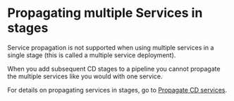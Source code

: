 # Propagating multiple Services in stages

Service propagation is not supported when using multiple services in a single stage (this is called a multiple service deployment).

When you add subsequent CD stages to a pipeline you cannot propagate the multiple services like you would with one service.

For details on propagating services in stages, go to [Propagate CD services](../cd-services/cd-services-general/propagate-and-override-cd-services.md).
